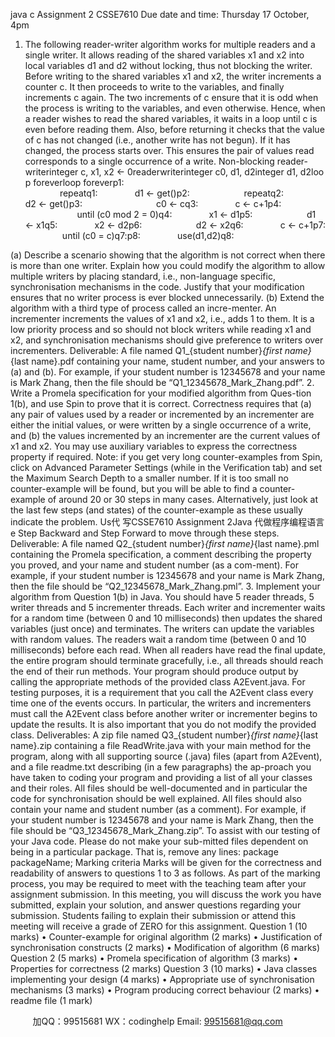 java c
Assignment 2
CSSE7610
Due date and time: Thursday 17 October, 4pm
1. The following reader-writer algorithm works for multiple readers and a single writer. It allows reading of the shared variables x1 and x2 into local variables d1 and d2 without locking, thus not blocking the writer.
Before writing to the shared variables x1 and x2, the writer increments a counter c. It then proceeds to write to the variables, and finally increments c again. The two increments of c ensure that it is odd when the process is writing to the variables, and even otherwise. Hence, when a reader wishes to read the shared variables, it waits in a loop until c is even before reading them. Also, before returning it checks that the value of c has not changed (i.e., another write has not begun). If it has changed, the process starts over. This ensures the pair of values read corresponds to a single occurrence of a write.
Non-blocking reader-writerinteger c, x1, x2 ← 0readerwriterinteger c0, d1, d2integer d1, d2loop foreverloop foreverp1:               repeatq1:               d1 ← get()p2:                      repeatq2:               d2 ← get()p3:                              c0 ← cq3:               c ← c+1p4:                      until (c0 mod 2 = 0)q4:               x1 ← d1p5:                      d1 ← x1q5:               x2 ← d2p6:                      d2 ← x2q6:               c ← c+1p7:               until (c0 = c)q7:p8:               use(d1,d2)q8:

(a) Describe a scenario showing that the algorithm is not correct when there is more than one writer. Explain how you could modify the algorithm to allow multiple writers by placing standard, i.e., non-language specific, synchronisation mechanisms in the code. Justify that your modification ensures that no writer process is ever blocked unnecessarily.
(b) Extend the algorithm with a third type of process called an incre-menter. An incrementer increments the values of x1 and x2, i.e., adds 1 to them. It is a low priority process and so should not block writers while reading x1 and x2, and synchronisation mechanisms should give preference to writers over incrementers.
Deliverable: A file named Q1_{student number}_{first name}_{last name}.pdf containing your name, student number, and your answers to (a) and (b). For example, if your student number is 12345678 and your name is Mark Zhang, then the file should be “Q1_12345678_Mark_Zhang.pdf”.
2. Write a Promela specification for your modified algorithm from Ques-tion 1(b), and use Spin to prove that it is correct. Correctness requires that
(a) any pair of values used by a reader or incremented by an incrementer are either the initial values, or were written by a single occurrence of a write, and
(b) the values incremented by an incrementer are the current values of x1 and x2.
You may use auxiliary variables to express the correctness property if required.
Note: if you get very long counter-examples from Spin, click on Advanced Parameter Settings (while in the Verification tab) and set the Maximum Search Depth to a smaller number. If it is too small no counter-example will be found, but you will be able to find a counter-example of around 20 or 30 steps in many cases.
Alternatively, just look at the last few steps (and states) of the counter-example as these usually indicate the problem. Us代 写CSSE7610 Assignment 2Java
代做程序编程语言e Step Backward and Step Forward to move through these steps.
Deliverable: A file named Q2_{student number}_{first name}_{last name}.pml containing the Promela specification, a comment describing the property you proved, and your name and student number (as a com-ment). For example, if your student number is 12345678 and your name is Mark Zhang, then the file should be “Q2_12345678_Mark_Zhang.pml”.
3. Implement your algorithm from Question 1(b) in Java. You should have 5 reader threads, 5 writer threads and 5 incrementer threads. Each writer and incrementer waits for a random time (between 0 and 10 milliseconds) then updates the shared variables (just once) and terminates. The writers can update the variables with random values. The readers wait a random time (between 0 and 10 milliseconds) before each read. When all readers have read the final update, the entire program should terminate gracefully, i.e., all threads should reach the end of their run methods. Your program should produce output by calling the appropriate methods of the provided class A2Event.java. For testing purposes, it is a requirement that you call the A2Event class every time one of the events occurs. In particular, the writers and incrementers must call the A2Event class before another writer or incrementer begins to update the results. It is also important that you do not modify the provided class.
Deliverables: A zip file named Q3_{student number}_{first name}_{last name}.zip containing a file ReadWrite.java with your main method for the program, along with all supporting source (.java) files (apart from A2Event), and a file readme.txt describing (in a few paragraphs) the ap-proach you have taken to coding your program and providing a list of all your classes and their roles. All files should be well-documented and in particular the code for synchronisation should be well explained. All files should also contain your name and student number (as a comment). For example, if your student number is 12345678 and your name is Mark Zhang, then the file should be “Q3_12345678_Mark_Zhang.zip”.
To assist with our testing of your Java code. Please do not make your sub-mitted files dependent on being in a particular package. That is, remove any lines:
package packageName;
Marking criteria
Marks will be given for the correctness and readability of answers to questions 1 to 3 as follows. As part of the marking process, you may be required to meet with the teaching team after your assignment submission. In this meeting, you will discuss the work you have submitted, explain your solution, and answer questions regarding your submission.
Students failing to explain their submission or attend this meeting will receive a grade of ZERO for this assignment.
Question 1 (10 marks)
• Counter-example for original algorithm (2 marks)
• Justification of synchronisation constructs (2 marks)
• Modification of algorithm (6 marks)
Question 2 (5 marks)
• Promela specification of algorithm (3 marks)
• Properties for correctness (2 marks)
Question 3 (10 marks)
• Java classes implementing your design (4 marks)
• Appropriate use of synchronisation mechanisms (3 marks)
• Program producing correct behaviour (2 marks)
• readme file (1 mark)







         
加QQ：99515681  WX：codinghelp  Email: 99515681@qq.com
